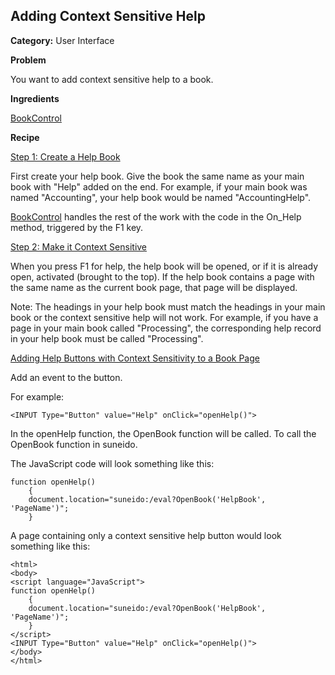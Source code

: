 ## Adding Context Sensitive Help

**Category:** User Interface

**Problem**

You want to add context sensitive help to a book.

**Ingredients**

[BookControl](<../User Interfaces/Reference/BookControl.md>)

**Recipe**

<u>Step 1: Create a Help Book</u>

First create your help book. Give the book the same name as your main book with "Help" added on the end.  For example, if your main book was named "Accounting", your help book would be named "AccountingHelp".

[BookControl](<../User Interfaces/Reference/BookControl.md>) handles the rest of the work with the code in the On_Help method, triggered by the F1 key.

<u>Step 2: Make it Context Sensitive</u>

When you press F1 for help, the help book will be opened, or if it is already open, activated (brought to the top). If the help book contains a page with the same name as the current book page, that page will be displayed.

Note: The headings in your help book must match the headings in your main book or the context sensitive help will not work. For example, if you have a page in your main book called "Processing", the corresponding help record in your help book must be called "Processing".

<u>Adding Help Buttons with Context Sensitivity to a Book Page</u>

Add an event to the button.

For example:

``` suneido
<INPUT Type="Button" value="Help" onClick="openHelp()">
```

In the openHelp function, the OpenBook function will be called.  To call the OpenBook function in suneido.

The JavaScript code will look something like this:

``` suneido
function openHelp()
    {
    document.location="suneido:/eval?OpenBook('HelpBook', 'PageName')";
    }
```

A page containing only a context sensitive help button would look something like this:

``` suneido
<html>
<body>
<script language="JavaScript">
function openHelp()
    {
    document.location="suneido:/eval?OpenBook('HelpBook', 'PageName')";
    }
</script>
<INPUT Type="Button" value="Help" onClick="openHelp()">
</body>
</html>
```